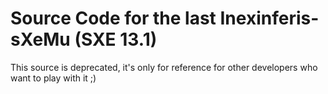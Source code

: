 # Source Code for the last Inexinferis-sXeMu (SXE 13.1)

This source is deprecated, it's only for reference for other developers who want to play with it ;)
